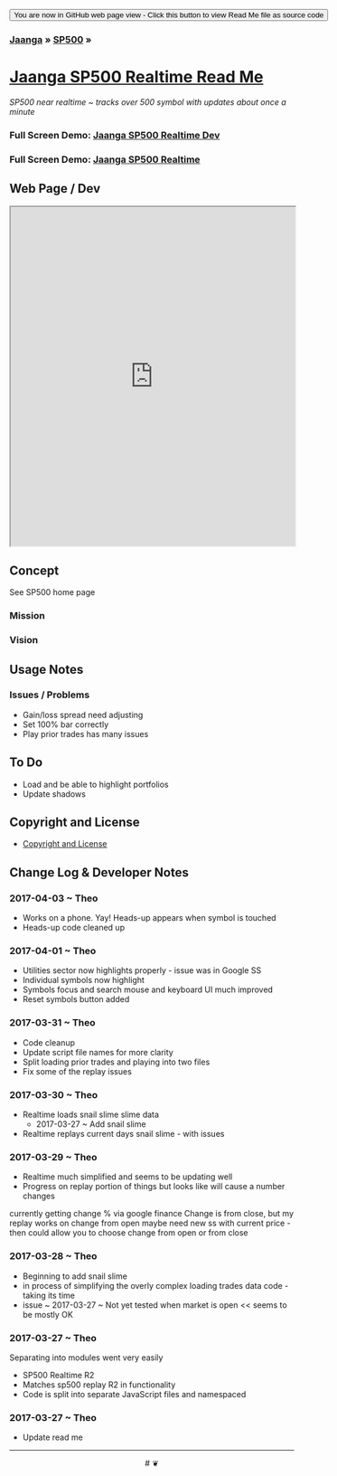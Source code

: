 
<span style=display:none; >[You are now in a GitHub source code view - click this button to view this read me file as a web page]( https://jaanga.github.io/sp500/sp500-realtime/ "View file as a web page." ) </span>
<div><input type=button value='You are now in GitHub web page view - Click this button to view Read Me file as source code' onclick=window.location.href='https://github.com/jaanga/sp500/tree/gh-pages/sp500-realtime'; /></div>

### [Jaanga]( https://jaanga.github.io/ ) &raquo; [SP500]( https://jaanga.github.io/sp500/index.html ) &raquo;

[Jaanga SP500 Realtime Read Me]( https://jaanga.github.io/sp500/index.html#sp500-realtime/README.md )
===
_SP500 near realtime ~ tracks over 500 symbol with updates about once a minute_


### Full Screen Demo: [Jaanga SP500 Realtime Dev]( https://jaanga.github.io/sp500/sp500-realtime/dev )


### Full Screen Demo: [Jaanga SP500 Realtime]( https://jaanga.github.io/sp500/sp500-realtime/ )


## Web Page / Dev

<iframe class=ifr src="https://jaanga.github.io/sp500/sp500-realtime/dev/index.html" width=100% height=600px class='overview' ></iframe>


## Concept

See SP500 home page

### Mission
<!-- a statement of a rationale, applicable now as well as in the future -->

### Vision
<!--  a descriptive picture of a desired future state -->

## Usage Notes


### Issues / Problems

* Gain/loss spread need adjusting
* Set 100% bar correctly
* Play prior trades has many issues

## To Do

* Load and be able to highlight portfolios
* Update shadows


## Copyright and License

* [Copyright and License]( https://jaanga.github.io/#https://jaanga.github.io/jaanga-copyright-and-mit-license.md )


## Change Log & Developer Notes


### 2017-04-03 ~ Theo

* Works on a phone. Yay! Heads-up appears when symbol is touched
* Heads-up code cleaned up

### 2017-04-01 ~ Theo

* Utilities sector now highlights properly - issue was in Google SS
* Individual symbols now highlight
* Symbols focus and search mouse and keyboard UI much improved
* Reset symbols button added

### 2017-03-31 ~ Theo

* Code cleanup
* Update script file names for more clarity
* Split loading prior trades and playing into two files
* Fix some of the replay issues


### 2017-03-30 ~ Theo

* Realtime loads snail slime slime data
	* 2017-03-27 ~ Add snail slime
* Realtime replays current days snail slime - with issues


### 2017-03-29 ~ Theo

* Realtime much simplified and seems to be updating well
* Progress on replay portion of things but looks like will cause a number changes

currently getting change % via google finance
Change is from close, but my replay works on change from open
maybe need new ss with current price - then could allow you to choose change from open or from close



### 2017-03-28 ~ Theo


* Beginning to add snail slime
* in process of simplifying the overly complex loading trades data code - taking its time
* issue ~ 2017-03-27 ~ Not yet tested when market is open << seems to be mostly OK

### 2017-03-27 ~ Theo

Separating into modules went very easily

* SP500 Realtime R2
* Matches sp500 replay R2 in functionality
* Code is split into separate JavaScript files and namespaced

### 2017-03-27 ~ Theo

* Update read me


***

<center title="dingbat" >
# <a href=javascript:window.scrollTo(0,0); style=text-decoration:none; >❦</a>
</center>


